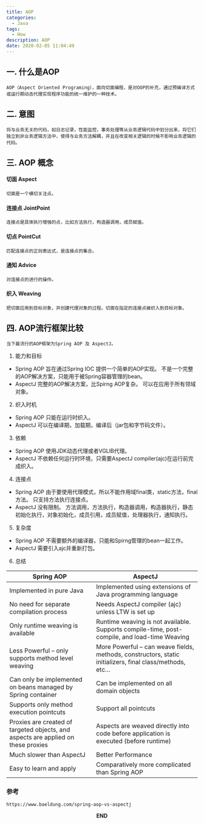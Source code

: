 ```yaml
---
title: AOP
categories:
  - Java
tags:
  - How
description: AOP
date: 2020-02-05 11:04:49
---
```


## 一. 什么是AOP
	AOP（Aspect Oriented Programing），面向切面编程，是对OOP的补充，通过预编译方式或运行期动态代理实现程序功能的统一维护的一种技术。
## 二. 意图
	将与业务无关的代码，如日志记录，性能监控，事务处理等从业务逻辑代码中划分出来，将它们独立到非业务逻辑方法中，使得与业务方法解耦，并且在改变相关逻辑的时候不影响业务逻辑的代码。
## 三. AOP 概念
#### 切面 Aspect
	切面是一个横切关注点。
#### 连接点 JointPoint
	连接点是具体执行增强的点，比如方法执行，构造器调用，成员赋值。
#### 切点 PointCut
	匹配连接点的正则表达式，是连接点的集合。
#### 通知 Advice
	对连接点的进行的操作。
#### 织入 Weaving
	把切面应用到目标对象，并创建代理对象的过程。切面在指定的连接点被织入到目标对象。
## 四. AOP流行框架比较
	当下最流行的AOP框架为Spring AOP 及 AspectJ。
1. 能力和目标
- Spring AOP
	旨在通过Spring IOC 提供一个简单的AOP实现。
	不是一个完整的AOP解决方案，只能用于被Spring容器管理的bean。
- AspectJ
	完整的AOP解决方案，比Spirng AOP复杂。
	可以在应用于所有领域对象。
2. 织入时机
- Spring AOP
	只能在运行时织入。
- AspectJ
	可以在编译期，加载期，编译后（jar包和字节码文件）。
3. 依赖
- Spring AOP
	使用JDK动态代理或者VGLIB代理。
- AspectJ
	不依赖任何运行时环境，只需要AspectJ compiler(ajc)在运行前完成织入。
4. 连接点
- Spring AOP
	由于要使用代理模式，所以不能作用域final类，static方法，final方法。
	只支持方法执行连接点。
- AspectJ
	没有限制。
	方法调用，方法执行，构造器调用，构造器执行，静态初始化执行，对象初始化，成员引用，成员赋值，处理器执行，通知执行。
5. 复杂度
- Spring AOP
	不需要额外的编译器，只能和Spirng管理的bean一起工作。
- AspectJ
	需要引入ajc并重新打包。
6. 总结

|Spring AOP|AspectJ|
|-|-|
|Implemented in pure Java|Implemented using extensions of Java programming language|
|No need for separate compilation process|Needs AspectJ compiler (ajc) unless LTW is set up|
|Only runtime weaving is available|Runtime weaving is not available. Supports compile-time, post-compile, and load-time Weaving|
|Less Powerful – only supports method level weaving|More Powerful – can weave fields, methods, constructors, static initializers, final class/methods, etc…|
|Can only be implemented on beans managed by Spring container|Can be implemented on all domain objects|
|Supports only method execution pointcuts|Support all pointcuts|
|Proxies are created of targeted objects, and aspects are applied on these proxies|Aspects are weaved directly into code before application is executed (before runtime)|
|Much slower than AspectJ|Better Performance|
|Easy to learn and apply|Comparatively more complicated than Spring AOP|

### 参考
	https://www.baeldung.com/spring-aop-vs-aspectj

<p style="text-align: center"><strong>END</strong></p>
